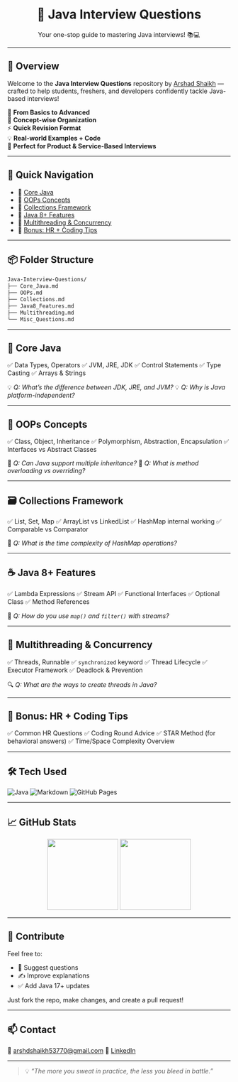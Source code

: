 <h1 align="center">🧠 Java Interview Questions</h1>
<p align="center">Your one-stop guide to mastering Java interviews! 📚💻</p>

---

## 🚀 Overview

Welcome to the **Java Interview Questions** repository by [Arshad Shaikh](https://github.com/Arshad-0) — crafted to help students, freshers, and developers confidently tackle Java-based interviews!

🧩 **From Basics to Advanced**  
📘 **Concept-wise Organization**  
⚡ **Quick Revision Format**  
💡 **Real-world Examples + Code**  
🎯 **Perfect for Product & Service-Based Interviews**

---

## 🧭 Quick Navigation

- 🔹 [Core Java](#-core-java)
- 🔹 [OOPs Concepts](#-oops-concepts)
- 🔹 [Collections Framework](#-collections-framework)
- 🔹 [Java 8+ Features](#-java-8-features)
- 🔹 [Multithreading & Concurrency](#-multithreading--concurrency)
- 🔹 [Bonus: HR + Coding Tips](#-bonus-hr--coding-tips)

---

## 📦 Folder Structure

```bash
Java-Interview-Questions/
├── Core_Java.md
├── OOPs.md
├── Collections.md
├── Java8_Features.md
├── Multithreading.md
└── Misc_Questions.md
````

---

## 📘 Core Java

✅ Data Types, Operators
✅ JVM, JRE, JDK
✅ Control Statements
✅ Type Casting
✅ Arrays & Strings

💡 *Q: What’s the difference between JDK, JRE, and JVM?*
💡 *Q: Why is Java platform-independent?*

---

## 🔧 OOPs Concepts

✅ Class, Object, Inheritance
✅ Polymorphism, Abstraction, Encapsulation
✅ Interfaces vs Abstract Classes

🧠 *Q: Can Java support multiple inheritance?*
🧠 *Q: What is method overloading vs overriding?*

---

## 🗃️ Collections Framework

✅ List, Set, Map
✅ ArrayList vs LinkedList
✅ HashMap internal working
✅ Comparable vs Comparator

🧩 *Q: What is the time complexity of HashMap operations?*

---

## ☕ Java 8+ Features

✅ Lambda Expressions
✅ Stream API
✅ Functional Interfaces
✅ Optional Class
✅ Method References

💬 *Q: How do you use `map()` and `filter()` with streams?*

---

## 🧵 Multithreading & Concurrency

✅ Threads, Runnable
✅ `synchronized` keyword
✅ Thread Lifecycle
✅ Executor Framework
✅ Deadlock & Prevention

🔍 *Q: What are the ways to create threads in Java?*

---

## 🎁 Bonus: HR + Coding Tips

✅ Common HR Questions
✅ Coding Round Advice
✅ STAR Method (for behavioral answers)
✅ Time/Space Complexity Overview

---

## 🛠️ Tech Used

![Java](https://img.shields.io/badge/Java-ED8B00?style=for-the-badge\&logo=java\&logoColor=white)
![Markdown](https://img.shields.io/badge/Markdown-000000?style=for-the-badge\&logo=markdown\&logoColor=white)
![GitHub Pages](https://img.shields.io/badge/GitHub_Pages-121013?style=for-the-badge\&logo=github\&logoColor=white)

---

## 📈 GitHub Stats

<p align="center">
  <img src="https://github-readme-stats.vercel.app/api?username=Arshad-0&show_icons=true&theme=tokyonight" height="160px" />
  <img src="https://github-readme-stats.vercel.app/api/top-langs/?username=Arshad-0&layout=compact&theme=tokyonight" height="160px" />
</p>

---

## 💬 Contribute

Feel free to:

* 📌 Suggest questions
* ✍️ Improve explanations
* ✅ Add Java 17+ updates

Just fork the repo, make changes, and create a pull request!

---

## 📫 Contact

📧 [arshdshaikh53770@gmail.com](mailto:arshdshaikh53770@gmail.com)
🔗 [LinkedIn](https://www.linkedin.com/in/arshad-ahemad-shaikh-0b51b126a?utm_source=share&utm_campaign=share_via&utm_content=profile&utm_medium=android_app)

---

> 💡 *“The more you sweat in practice, the less you bleed in battle.”*
